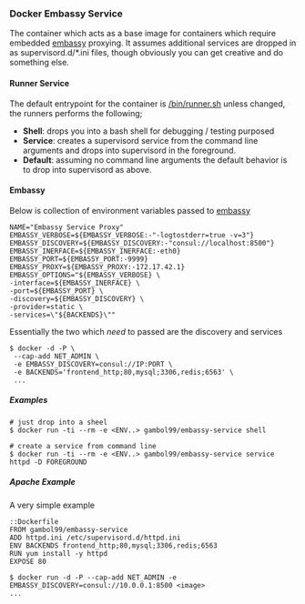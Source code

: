 
### **Docker Embassy Service**

The container which acts as a base image for containers which require embedded [embassy](https://github.com/gambol99/embassy) proxying. It assumes additional services are dropped in as supervisord.d/*.ini files, though obviously you can get creative and do something else. 

#### **Runner Service**

The default entrypoint for the container is [/bin/runner.sh](https://github.com/gambol99/docker-embassy/blob/master/config/runner.sh) unless changed, the runners performs the following;

 * **Shell**: drops you into a bash shell for debugging / testing purposed
 * **Service**: creates a supervisord service from the command line arguments and drops into supervisord in the foreground.
 * **Default**: assuming no command line arguments the default behavior is to drop into supervisord as above.

#### **Embassy**

Below is collection of environment variables passed to  [embassy](https://github.com/gambol99/embassy)
  
    NAME="Embassy Service Proxy"
    EMBASSY_VERBOSE=${EMBASSY_VERBOSE:-"-logtostderr=true -v=3"}
    EMBASSY_DISCOVERY=${EMBASSY_DISCOVERY:-"consul://localhost:8500"}
    EMBASSY_INERFACE=${EMBASSY_INERFACE:-eth0}
    EMBASSY_PORT=${EMBASSY_PORT:-9999}
    EMBASSY_PROXY=${EMBASSY_PROXY:-172.17.42.1}
    EMBASSY_OPTIONS="${EMBASSY_VERBOSE} \
    -interface=${EMBASSY_INERFACE} \
    -port=${EMBASSY_PORT} \
    -discovery=${EMBASSY_DISCOVERY} \
    -provider=static \
    -services=\"${BACKENDS}\""

Essentially the two which *need* to passed are the discovery and services 

    $ docker -d -P \
     --cap-add NET_ADMIN \
     -e EMBASSY_DISCOVERY=consul://IP:PORT \
     -e BACKENDS='frontend_http;80,mysql;3306,redis;6563' \
     ...

##### **Examples**
  
    # just drop into a sheel
    $ docker run -ti --rm -e <ENV..> gambol99/embassy-service shell
    
    # create a service from command line
    $ docker run -ti --rm -e <ENV..> gambol99/embassy-service service httpd -D FOREGROUND

##### **Apache Example**

A very simple example

    ::Dockerfile
    FROM gambol99/embassy-service
    ADD httpd.ini /etc/supervisord.d/httpd.ini
    ENV BACKENDS frontend_http;80,mysql;3306,redis;6563
    RUN yum install -y httpd
    EXPOSE 80
  
    $ docker run -d -P --cap-add NET_ADMIN -e EMBASSY_DISCOVERY=consul://10.0.0.1:8500 <image>
    ...
